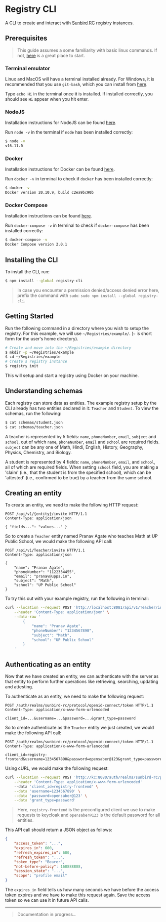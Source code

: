 # Registry CLI

A CLI to create and interact with
[Sunbird RC](https://github.com/sunbird-rc/sunbird-rc-core) registry instances.

## Prerequisites

> This guide assumes a some familiarity with basic linux commands. If not,
> [here](https://ubuntu.com/tutorials/command-line-for-beginners#1-overview) is
> a great place to start.

### Terminal emulator

Linux and MacOS will have a terminal installed already. For Windows, it is
recommended that you use `git-bash`, which you can install from
[here](https://git-scm.com/download/win).

Type `echo Hi` in the terminal once it is installed. If installed correctly, you
should see `Hi` appear when you hit enter.

### NodeJS

Installation instructions for NodeJS can be found
[here](https://nodejs.org/en/download/package-manager/).

Run `node -v` in the terminal if `node` has been installed correctly:

```sh
$ node -v
v16.11.0
```

### Docker

Installation instructions for Docker can be found
[here](https://docs.docker.com/engine/install/).

Run `docker -v` in terminal to check if `docker` has been installed correctly:

```sh
$ docker -v
Docker version 20.10.9, build c2ea9bc90b
```

### Docker Compose

Installation instructions can be found
[here](https://docs.docker.com/engine/install/).

Run `docker-compose -v` in terminal to check if `docker-compose` has been
installed correctly:

```sh
$ docker-compose -v
Docker Compose version 2.0.1
```

## Installing the CLI

To install the CLI, run:

```sh
$ npm install --global registry-cli
```

> In case you encounter a permission denied/access denied error here, prefix the
> command with `sudo`: `sudo npm install --global registry-cli`.

## Getting Started

Run the following command in a directory where you wish to setup the registry.
For this example, we will use `~/Registries/example/`. (`~` is short form for
the user's home directory).

```sh
# Create and move into the ~/Registries/example directory
$ mkdir -p ~/Registries/example
$ cd ~/Registries/example
# Create a registry instance
$ registry init
```

This will setup and start a registry using Docker on your machine.

## Understanding schemas

Each registry can store data as entities. The example registry setup by the CLI
already has two entities declared in it: `Teacher` and `Student`. To view the
schemas, run the following:

```sh
$ cat schemas/student.json
$ cat schemas/teacher.json
```

A teacher is represented by 5 fields: `name`, `phoneNumber`, `email`, `subject`
and `school`, out of which `name`, `phoneNumber`, `email` and `school` are
required fields. `subject` can be any one of Math, Hindi, English, History,
Geography, Physics, Chemistry, and Biology.

A student is represented by 4 fields: `name`, `phoneNumber`, `email`, and
`school`, all of which are required fields. When setting `school` field, you are
making a 'claim' (i.e., that the student is from the specified school), which
can be 'attested' (i.e., confirmed to be true) by a teacher from the same
school.

## Creating an entity

To create an entity, we need to make the following HTTP request:

```http
POST /api/v1/{entity}/invite HTTP/1.1
Content-Type: application/json

{ "fields...": "values..." }

```

So to create a `Teacher` entity named Pranav Agate who teaches Math at UP Public
School, we would make the following API call:

```http
POST /api/v1/Teacher/invite HTTP/1.1
Content-Type: application/json

{
	"name": "Pranav Agate",
	"phoneNumber": "1122334455",
	"email": "pranav@upps.in",
	"subject": "Math",
	"school": "UP Public School"
}
```

To try this out with your example registry, run the following in terminal:

```sh
curl --location --request POST 'http://localhost:8081/api/v1/Teacher/invite' \
	--header 'Content-Type: application/json' \
	--data-raw '
		{
			"name": "Pranav Agate",
			"phoneNumber": "1234567890",
			"subject": "Math",
			"school": "UP Public School"
		}
	'
```

## Authenticating as an entity

Now that we have created an entity, we can authenticate with the server as that
entity to perform further operations like retrieving, searching, updating and
attesting.

To authenticate as an entity, we need to make the following request:

```http
POST /auth/realms/sunbird-rc/protocol/openid-connect/token HTTP/1.1
Content-Type: application/x-www-form-urlencoded

client_id=...&username=...&password=...&grant_type=password
```

So to create authenticate as the `Teacher` entity we just created, we would make
the following API call:

```http
POST /auth/realms/sunbird-rc/protocol/openid-connect/token HTTP/1.1
Content-Type: application/x-www-form-urlencoded

client_id=registry-frontend&username=1234567890&password=opensaber@123&grant_type=password
```

Using cURL, we would make the following request:

```sh
curl --location --request POST 'http://kc:8080/auth/realms/sunbird-rc/protocol/openid-connect/token' \
	--header 'Content-Type: application/x-www-form-urlencoded'
	--data 'client_id=registry-frontend' \
	--data 'username=1234567890' \
	--data 'password=opensaber@123' \
	--data 'grant_type=password'
```

> Here, `registry-frontend` is the preconfigured client we use to make requests
> to keycloak and `opensaber@123` is the default password for all entities.

This API call should return a JSON object as follows:

```json
{
	"access_token": "...",
	"expires_in": 600,
	"refresh_expires_in": 600,
	"refresh_token": "...",
	"token_type": "Bearer",
	"not-before-policy": 160888888,
	"session_state": "...",
	"scope": "profile email"
}
```

The `expires_in` field tells us how many seconds we have before the access token
expires and we have to make this request again. Save the access token so we can
use it in future API calls.

---

> Documentation in progress...
